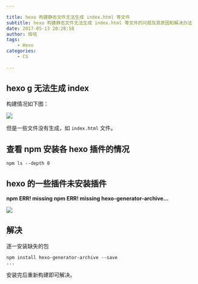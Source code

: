 ```yaml
---

title: hexo 构建静态文件无法生成 index.html 等文件
subtitle: hexo 构建静态文件无法生成 index.html 等文件的问题及其原因和解决办法
date: 2017-05-13 20:28:58
author: 辉哈
tags:
	- Hexo
categories: 
	- CS
	
---
```


## hexo g 无法生成 index

构建情况如下图：

![](http://huihut-img.oss-cn-shenzhen.aliyuncs.com/ganningZHexoNoIndex.png)

但是一些文件没有生成，如 `index.html` 文件。

<!-- more -->

## 查看 npm 安装各 hexo 插件的情况

	npm ls --depth 0


## hexo 的一些插件未安装插件

**npm ERR! missing npm ERR! missing hexo-generator-archive...**

![](http://huihut-img.oss-cn-shenzhen.aliyuncs.com/ganningZHexoNPMls.png)

## 解决

逐一安装缺失的包

	npm install hexo-generator-archive --save
	...
	
安装完后重新构建即可解决。